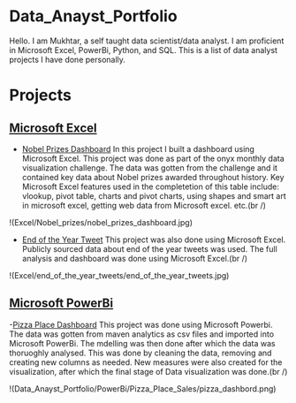 # Data_Anayst_Portfolio
Hello. I am Mukhtar, a self taught data scientist/data analyst. I am proficient in Microsoft Excel, PowerBi, Python, and SQL.
This is a list of data analyst projects I have done personally.
# Projects
## [Microsoft Excel](https://github.com/mobolajiolowo/Data_Anayst_Portfolio/tree/main/Excel)
- [Nobel Prizes Dashboard](https://github.com/mobolajiolowo/Data_Anayst_Portfolio/tree/main/Excel/Nobel_prizes)
In this project I built a dashboard using Microsoft Excel. This project was done as part of the onyx monthly data visualization challenge. The data was gotten from the challenge and it contained key data about Nobel prizes awarded throughout history. Key Microsoft Excel features used in the completetion of this table include: vlookup, pivot table, charts and pivot charts, using shapes and smart art in microsoft excel, getting web data from Microsoft excel. etc.(br /)

!(Excel/Nobel_prizes/nobel_prizes_dashboard.jpg)

- [End of the Year Tweet](https://github.com/mobolajiolowo/Data_Anayst_Portfolio/tree/main/Excel/end_of_the_year_tweets)
This project was also done using Microsoft Excel. Publicly sourced data about end of the year tweets was used. The full analysis and dashboard was done using Microsoft Excel.(br /)

!(Excel/end_of_the_year_tweets/end_of_the_year_tweets.jpg)

## [Microsoft PowerBi](https://github.com/mobolajiolowo/Data_Anayst_Portfolio/tree/main/PowerBi)
-[Pizza Place Dashboard](https://github.com/mobolajiolowo/Data_Anayst_Portfolio/tree/main/PowerBi/Pizza_Place_Sales)
This project was done using Microsoft Powerbi. The data was gotten from maven analytics as csv files and imported into Microsoft PowerBi. The mdelling was then done after which the data was thoruoghly analysed. This was done by cleaning the data, removing and creating new columns as needed. New measures were also created for the visualization, after which the final stage of Data visualization was done.(br /)

!(Data_Anayst_Portfolio/PowerBi/Pizza_Place_Sales/pizza_dashbord.png)

